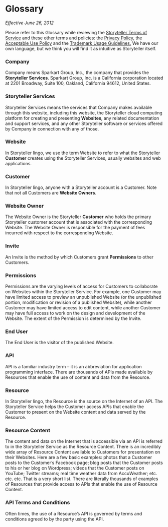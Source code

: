 # Glossary

_Effective June 26, 2012_

Please refer to this Glossary while reviewing the [Storyteller Terms of Service][1] and these other terms and policies: the [Privacy Policy][2], the [Acceptable Use Policy][3] and the [Trademark Usage Guidelines.][4] We have our own language, but we think you will find it as intuitive as Storyteller itself.

### Company

Company means Sparkart Group, Inc., the company that provides the **Storyteller Services**. Sparkart Group, Inc. is a California corporation located at 2201 Broadway, Suite 100, Oakland, California 94612, United States.

### Storyteller Services

Storyteller Services means the services that Company makes available through this website, including this website, the Storyteller cloud computing platform for creating and presenting **Websites**, any related documentation and support services, and any other Storyteller software or services offered by Company in connection with any of those.

### Website

In Storyteller lingo, we use the term Website to refer to what the Storyteller **Customer** creates using the Storyteller Services, usually websites and web applications.

### Customer

In Storyteller lingo, anyone with a Storyteller account is a Customer. Note that not all Customers are **Website Owners**.

### Website Owner

The Website Owner is the Storyteller **Customer** who holds the primary Storyteller customer account that is associated with the corresponding Website. The Website Owner is responsible for the payment of fees incurred with respect to the corresponding Website.

### Invite

An Invite is the method by which Customers grant **Permissions** to other Customers.

### Permissions

Permissions are the varying levels of access for Customers to collaborate on Websites within the Storyteller Service. For example, one Customer may have limited access to preview an unpublished Website (or the unpublished portion, modification or revision of a published Website), while another Customer may have limited access to edit content, while another Customer may have full access to work on the design and development of the Website. The extent of the Permission is determined by the Invite.

### End User

The End User is the visitor of the published Website.

### API

API is a familiar industry term – it is an abbreviation for application programming interface. There are thousands of APIs made available by Resources that enable the use of content and data from the Resource.

### Resource

In Storyteller lingo, the Resource is the source on the Internet of an API. The Storyteller Service helps the Customer access APIs that enable the Customer to present on the Website content and data served by the Resource.

### Resource Content

The content and data on the Internet that is accessible via an API is referred to in the Storyteller Service as the Resource Content. There is an incredibly wide array of Resource Content available to Customers for presentation on their Websites. Here are a few basic examples: photos that a Customer posts to the Customer’s Facebook page; blog posts that the Customer posts to his or her blog on Wordpress; videos that the Customer posts on YouTube; Twitter streams; real time weather data from AccuWeather; etc. etc. etc. That is a very short list. There are literally thousands of examples of Resources that provide access to APIs that enable the use of Resource Content.

### API Terms and Conditions

Often times, the use of a Resource’s API is governed by terms and conditions agreed to by the party using the API.


[1]: http://www.storytellerhq.com/terms-of-service
[2]: http://www.storytellerhq.com/privacy-policy
[3]: http://www.storytellerhq.com/acceptable-use-policy
[4]: http://www.storytellerhq.com/trademark-usage-guidelines